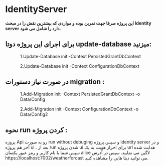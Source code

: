 # IdentityServer

<!DOCTYPE html>
<html>
<head>
    <meta charset="UTF-8">
</head>
<body>
    <div>
        <strong>این پروژه صرفا جهت تمرین بوده و مواردی که بیشترین نقش را در مبحث Identity server دارد را شامل می شود. </strong>
    </div>
    <div>
        <h2>
            برای اجرای این پروژه دوتا update-database میزنید:
        </h2>
        <ul>
            <ol>1.Update-Database init -Context PersistedGrantDbContext</ol>
            <ol>2.Update-Database init -Context ConfigurationDbContext</ol>
        </ul>
</div>
<div>
    <h2>
        در صورت نیاز دستورات migration :
    </h2>
    <ul>
        <ol>1.Add-Migration init -Context PersistedGrantDbContext -o Data/Config</ol>
        <ol>2.Add-Migration init -Context ConfigurationDbContext -o Data/Config2</ol>
    </ul>
</div>

<div>
    <h2>
        نحوه run  کردن پروژه :
    </h2>
    <p>
        پروزه Api رو به صورت run without debuging و سپس پروژه identity server  و در آخر هم پروژه ui  . بعد از run شدن پروژه ui برای احراز هویت به یک url  هدایت شده سپس شما با نام کاربر و رمز عبور یکسان alice لاگین می نمایید.
سپس در آدرس https://localhost:7002/weatherforcast می توانید دیتا هایی را مشاهده کنید.
    </p>
</div>
</body>
</html>
